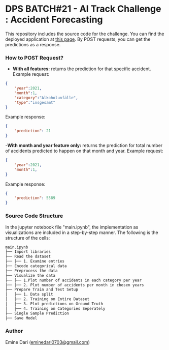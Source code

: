 # DPS BATCH#21 - AI Track Challenge : Accident Forecasting

This repository includes the source code for the challenge. You can find the deployed application at [this page](https://dps-ai-challenge-9c7b337d5bbd.herokuapp.com/). By POST requests, you can get the predictions as a response.

### How to POST Request?
-  **With all features:** returns the prediction for that specific accident.
Example request:
```json
{
    "year":2021,
    "month":1,
    "category":"Alkoholunfälle",
    "type":"insgesamt"
}
```
Example response:
```json
{
    "prediction": 21
}
```
-**With month and year feature only:** returns the prediction for total number of accidents predicted to happen on that month and year.
Example request:
```json
{
    "year":2021,
    "month":1,
}
```
Example response:
```json
{
    "prediction": 5589
}
```

### Source Code Structure
In the jupyter notebook file "main.ipynb", the implementation as visualizations are included in a step-by-step manner. The following is the structure of the cells:

```bash
main.ipynb
├── Import libraries
├── Read the dataset
├── ├── 1. Examine entries
├── Encode categorical data
├── Preprocess the data
├── Visualize the data
├── ├── 1.Plot number of accidents in each category per year
├── ├── 2. Plot number of accidents per month in chosen years
├── Prepare Train and Test Setup
│   ├── 1. Data split
│   ├── 2. Training on Entire Dataset
│   ├── 3. Plot predictions on Ground Truth
│   ├── 4. Training on Categories Seperately
├── Single Sample Prediction
├── Save Model
```

### Author
Emine Dari (eminedari0703@gmail.com)